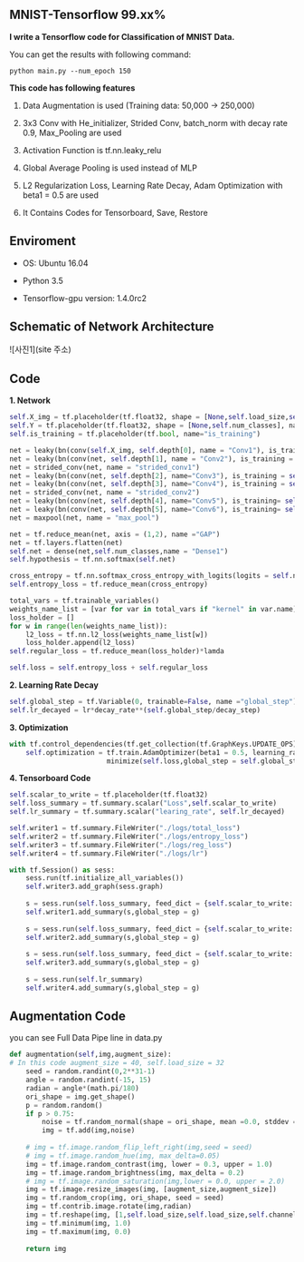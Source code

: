 ## MNIST-Tensorflow 99.xx%

**I write a Tensorflow code for Classification of MNIST Data.**

You can get the results with following command:
```
python main.py --num_epoch 150
```

**This code has following features**

1. Data Augmentation is used (Training data: 50,000 -> 250,000)

2. 3x3 Conv with He_initializer, Strided Conv, batch_norm with decay rate 0.9, Max_Pooling are used

3. Activation Function is tf.nn.leaky_relu

4. Global Average Pooling is used instead of MLP

5. L2 Regularization Loss, Learning Rate Decay, Adam Optimization with beta1 = 0.5 are used

6. It Contains Codes for Tensorboard, Save, Restore 


## Enviroment
- OS: Ubuntu 16.04

- Python 3.5

- Tensorflow-gpu version:  1.4.0rc2

## Schematic of Network Architecture
![사진1](site 주소)

## Code

**1. Network**
```python
self.X_img = tf.placeholder(tf.float32, shape = [None,self.load_size,self.load_size,self.channels], name = "Input_IMG")
self.Y = tf.placeholder(tf.float32, shape = [None,self.num_classes], name = "Label")
self.is_training = tf.placeholder(tf.bool, name="is_training")

net = leaky(bn(conv(self.X_img, self.depth[0], name = "Conv1"), is_training = self.is_training, name = "bn1"))
net = leaky(bn(conv(net, self.depth[1], name = "Conv2"), is_training = self.is_training, name="bn2"))
net = strided_conv(net, name = "strided_conv1")
net = leaky(bn(conv(net, self.depth[2], name="Conv3"), is_training = self.is_training, name = "bn3"))
net = leaky(bn(conv(net, self.depth[3], name="Conv4"), is_training = self.is_training, name="bn4"))
net = strided_conv(net, name = "strided_conv2")
net = leaky(bn(conv(net, self.depth[4], name="Conv5"), is_training= self.is_training, name = "bn5"))
net = leaky(bn(conv(net, self.depth[5], name="Conv6"), is_training= self.is_training, name = "bn6"))
net = maxpool(net, name = "max_pool")

net = tf.reduce_mean(net, axis = (1,2), name ="GAP")
net = tf.layers.flatten(net)
self.net = dense(net,self.num_classes,name = "Dense1")
self.hypothesis = tf.nn.softmax(self.net)

cross_entropy = tf.nn.softmax_cross_entropy_with_logits(logits = self.net, labels = self.Y)
self.entropy_loss = tf.reduce_mean(cross_entropy)

total_vars = tf.trainable_variables()
weights_name_list = [var for var in total_vars if "kernel" in var.name]
loss_holder = []
for w in range(len(weights_name_list)):
    l2_loss = tf.nn.l2_loss(weights_name_list[w])
    loss_holder.append(l2_loss)
self.regular_loss = tf.reduce_mean(loss_holder)*lamda

self.loss = self.entropy_loss + self.regular_loss
```

**2. Learning Rate Decay**
```python
self.global_step = tf.Variable(0, trainable=False, name ="global_step")
self.lr_decayed = lr*decay_rate**(self.global_step/decay_step)
```

**3. Optimization**
```python
with tf.control_dependencies(tf.get_collection(tf.GraphKeys.UPDATE_OPS)):
    self.optimization = tf.train.AdamOptimizer(beta1 = 0.5, learning_rate = self.lr_decayed).\
                        minimize(self.loss,global_step = self.global_step)
```

**4. Tensorboard Code**
```python
self.scalar_to_write = tf.placeholder(tf.float32)
self.loss_summary = tf.summary.scalar("Loss",self.scalar_to_write)
self.lr_summary = tf.summary.scalar("learing_rate", self.lr_decayed)

self.writer1 = tf.summary.FileWriter("./logs/total_loss")
self.writer2 = tf.summary.FileWriter("./logs/entropy_loss")
self.writer3 = tf.summary.FileWriter("./logs/reg_loss")
self.writer4 = tf.summary.FileWriter("./logs/lr")

with tf.Session() as sess:
    sess.run(tf.initialize_all_variables())
    self.writer3.add_graph(sess.graph)
    
    s = sess.run(self.loss_summary, feed_dict = {self.scalar_to_write: loss_total})
    self.writer1.add_summary(s,global_step = g)
    
    s = sess.run(self.loss_summary, feed_dict = {self.scalar_to_write: loss_entro})
    self.writer2.add_summary(s,global_step = g)
    
    s = sess.run(self.loss_summary, feed_dict = {self.scalar_to_write: loss_reg})
    self.writer3.add_summary(s,global_step = g)
    
    s = sess.run(self.lr_summary)
    self.writer4.add_summary(s,global_step = g)
```

## Augmentation Code
you can see Full Data Pipe line in data.py

```python
def augmentation(self,img,augment_size):
# In this code augment_size = 40, self.load_size = 32
    seed = random.randint(0,2**31-1)
    angle = random.randint(-15, 15)
    radian = angle*(math.pi/180)
    ori_shape = img.get_shape()
    p = random.random()
    if p > 0.75:
        noise = tf.random_normal(shape = ori_shape, mean =0.0, stddev = 0.2, dtype = tf.float32)
        img = tf.add(img,noise)
        
    # img = tf.image.random_flip_left_right(img,seed = seed)
    # img = tf.image.random_hue(img, max_delta=0.05)
    img = tf.image.random_contrast(img, lower = 0.3, upper = 1.0)
    img = tf.image.random_brightness(img, max_delta = 0.2)
    # img = tf.image.random_saturation(img,lower = 0.0, upper = 2.0)
    img = tf.image.resize_images(img, [augment_size,augment_size])
    img = tf.random_crop(img, ori_shape, seed = seed)
    img = tf.contrib.image.rotate(img,radian)
    img = tf.reshape(img, [1,self.load_size,self.load_size,self.channels])
    img = tf.minimum(img, 1.0)
    img = tf.maximum(img, 0.0)
    
    return img
```
